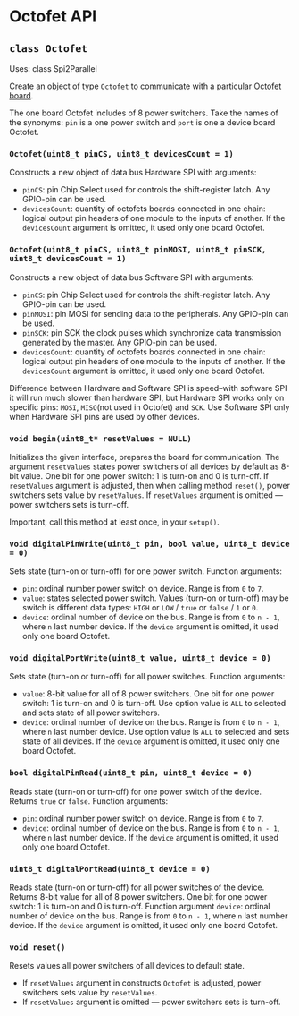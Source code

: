 # Octofet API

## `class Octofet`

Uses: class Spi2Parallel

Create an object of type `Octofet` to communicate with a particular [Octofet board](https://my.amperka.com/modules/octofet).

The one board Octofet includes of 8 power switchers. Take the names of the synonyms: `pin` is a one power switch and `port` is one a device board Octofet.

### `Octofet(uint8_t pinCS, uint8_t devicesCount = 1)`

Constructs a new object of data bus Hardware SPI with arguments:

- `pinCS`: pin Chip Select used for controls the shift-register latch. Any GPIO-pin can be used.
- `devicesCount`: quantity of octofets boards connected in one chain: logical output pin headers of one module to the inputs of another. If the `devicesCount` argument is omitted, it used only one board Octofet.

### `Octofet(uint8_t pinCS, uint8_t pinMOSI, uint8_t pinSCK, uint8_t devicesCount = 1)`

Constructs a new object of data bus Software SPI with arguments:

- `pinCS`: pin Chip Select used for controls the shift-register latch. Any GPIO-pin can be used.
- `pinMOSI`: pin MOSI for sending data to the peripherals. Any GPIO-pin can be used.
- `pinSCK`: pin SCK the clock pulses which synchronize data transmission generated by the master. Any GPIO-pin can be used.
- `devicesCount`: quantity of octofets boards connected in one chain: logical output pin headers of one module to the inputs of another. If the `devicesCount` argument is omitted, it used only one board Octofet.

Difference between Hardware and Software SPI is speed–with software SPI it will run much slower than hardware SPI, but Hardware SPI works only on specific pins: `MOSI`, `MISO`(not used in Octofet) and `SCK`. Use Software SPI only when Hardware SPI pins are used by other devices.

### `void begin(uint8_t* resetValues = NULL)`

Initializes the given interface, prepares the board for communication. The argument `resetValues` states power switchers of all devices by default as 8-bit value. One bit for one power switch: 1 is turn-on and 0 is turn-off. If `resetValues` argument is adjusted, then when calling method `reset()`, power switchers sets value by `resetValues`. If `resetValues` argument is omitted — power switchers sets is turn-off.

Important, call this method at least once, in your `setup()`.

### `void digitalPinWrite(uint8_t pin, bool value, uint8_t device = 0)`

Sets state (turn-on or turn-off) for one power switch. Function arguments:

- `pin`: ordinal number power switch on device. Range is from `0` to `7`.
- `value`: states selected power switch. Values (turn-on or turn-off) may be switch is different data types: `HIGH` or `LOW` / `true` or `false` / `1` or `0`.
- `device`: ordinal number of device on the bus. Range is from `0` to `n - 1`, where `n` last number device. If the `device` argument is omitted, it used only one board Octofet.

### `void digitalPortWrite(uint8_t value, uint8_t device = 0)`

Sets state (turn-on or turn-off) for all power switches. Function arguments:

- `value`: 8-bit value for all of 8 power switchers. One bit for one power switch: 1 is turn-on and 0 is turn-off. Use option value is `ALL` to selected and sets state of all power switchers.
- `device`: ordinal number of device on the bus. Range is from `0` to `n - 1`, where `n` last number device. Use option value is `ALL` to selected and sets state of all devices. If the `device` argument is omitted, it used only one board Octofet.

### `bool digitalPinRead(uint8_t pin, uint8_t device = 0)`

Reads state (turn-on or turn-off) for one power switch of the device. Returns `true` or `false`. Function arguments:

- `pin`: ordinal number power switch on device. Range is from `0` to `7`.
- `device`: ordinal number of device on the bus. Range is from `0` to `n - 1`, where `n` last number device. If the `device` argument is omitted, it used only one board Octofet.

### `uint8_t digitalPortRead(uint8_t device = 0)`

Reads state (turn-on or turn-off) for all power switches of the device. Returns 8-bit value for all of 8 power switchers. One bit for one power switch: 1 is turn-on and 0 is turn-off. Function argument `device`: ordinal number of device on the bus. Range is from `0` to `n - 1`, where `n` last number device. If the `device` argument is omitted, it used only one board Octofet.

### `void reset()`

Resets values all power switchers of all devices to default state.

- If `resetValues` argument in constructs `Octofet` is adjusted, power switchers sets value by `resetValues`.
- If `resetValues` argument is omitted — power switchers sets is turn-off.
